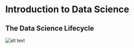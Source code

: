 # Introduction to Data Science



## The Data Science Lifecycle

![alt text](https://github.com/LeeMorinUCF/ECO5445F19/tree/master/demo_01_intro/DSlifecycle1.png "The Data Science Lifecycle")

